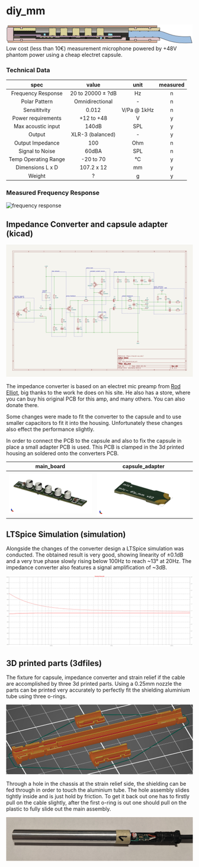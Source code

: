 # diy_mm

![](./img/diy_mm.jpg)
Low cost (less than 10€) measurement microphone powered by +48V phantom power using a cheap electret capsule.
### Technical Data
| spec                  | value                 | unit          | measured  |
|:---------------------:|:---------------------:|:-------------:|:---------:|
| Frequency Response    | 20 to 20000 &pm; ?dB  | Hz            | n         |
| Polar Pattern         | Omnidirectional       | -             | n         |
| Sensititvity          | 0.012                 | V/Pa @ 1kHz   | n         |
| Power requirements    | +12 to +48            | V             | y         |
| Max acoustic input    | 140dB                 | SPL           | y         |
| Output                | XLR-3 (balanced)      | -             | y         |
| Output Impedance      | 100                   | Ohm           | n         |
| Signal to Noise       | 60dBA                 | SPL           | n         |
| Temp Operating Range  | -20 to 70             | °C            | y         |
| Dimensions L x D      | 107.2 x 12            | mm            | y         |
| Weight                | ?                     | g             | y         |

### Measured Frequency Response

![frequency response](./img/fr_measured.jpg)



## Impedance Converter and capsule adapter (kicad)

![](./img/main_board_sch.jpg)

The impedance converter is based on an electret mic preamp from [Rod Elliot](https://sound-au.com), big thanks to the work he does on his site. He also has a store, where you can buy his original PCB for this amp, and many others. You can also donate there.  

Some changes were made to fit the converter to the capsule and to use smaller capacitors to fit it into the housing. Unfortunately these changes also effect the performance slightly.

In order to connect the PCB to the capsule and also to fix the capsule in place a small adapter PCB is used. This PCB is clamped in the 3d printed housing an soldered onto the converters PCB.

| main_board | capsule_adapter |
|:-----------------------------:|:----------------------------------:|
| ![](./img/main_board_pcb.jpg) | ![](./img/capsule_adapter_pcb.jpg) |

## LTSpice Simulation (simulation)

Alongside the changes of the converter design a LTSpice simulation was conducted. The obtained result is very good, showing linearity of &pm;0.1dB and a very true phase slowly rising below 100Hz to reach \~13&deg; at 20Hz. The impedance converter also features a signal amplification of \~3dB.

![](./img/freqresp.jpg)

## 3D printed parts (3dfiles)

The fixture for capsule, impedance converter and strain relief if the cable are accomplished by three 3d printed parts. Using a 0.25mm nozzle the parts can be printed very accurately to perfectly fit the shielding aluminium tube using three o-rings.

![](./img/3d_files.jpg)

Through a hole in the chassis at the strain relief side, the shielding can be fed through in order to touch the aluminium tube. The hole assembly slides tightly inside and is just hold by friction. To get it back out one has to firstly pull on the cable slightly, after the first o-ring is out one should pull on the plastic to fully slide out the main assembly.

![](./img/shield.jpg)
